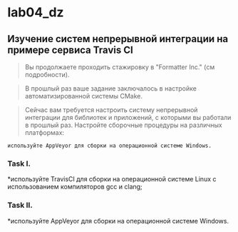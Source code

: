 # lab04_dz
## Изучение систем непрерывной интеграции на примере сервиса Travis CI
> Вы продолжаете проходить стажировку в "Formatter Inc." (см подробности).

> В прошлый раз ваше задание заключалось в настройке автоматизированной системы CMake.

> Сейчас вам требуется настроить систему непрерывной интеграции для библиотек и приложений, с которыми вы работали в прошлый раз. Настройте сборочные процедуры на различных платформах:

    
    используйте AppVeyor для сборки на операционной системе Windows.
    
### Task I.
*используйте TravisCI для сборки на операционной системе Linux с использованием компиляторов gcc и clang;

### Task II.
*используйте AppVeyor для сборки на операционной системе Windows.
